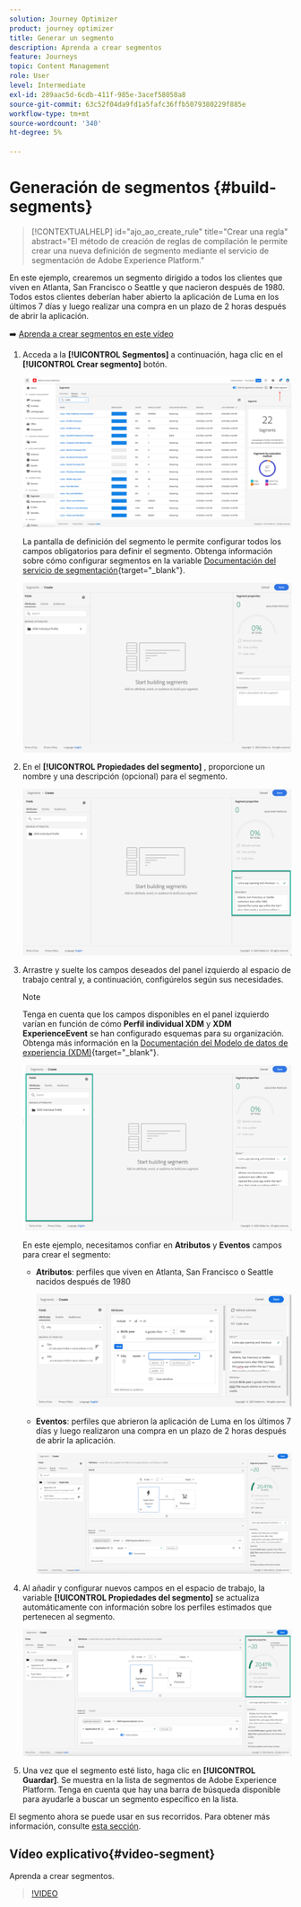 ```yaml
---
solution: Journey Optimizer
product: journey optimizer
title: Generar un segmento
description: Aprenda a crear segmentos
feature: Journeys
topic: Content Management
role: User
level: Intermediate
exl-id: 289aac5d-6cdb-411f-985e-3acef58050a8
source-git-commit: 63c52f04da9fd1a5fafc36ffb5079380229f885e
workflow-type: tm+mt
source-wordcount: '340'
ht-degree: 5%

---
```


# Generación de segmentos {#build-segments}

>[!CONTEXTUALHELP]
>id="ajo_ao_create_rule"
>title="Crear una regla"
>abstract="El método de creación de reglas de compilación le permite crear una nueva definición de segmento mediante el servicio de segmentación de Adobe Experience Platform."

En este ejemplo, crearemos un segmento dirigido a todos los clientes que viven en Atlanta, San Francisco o Seattle y que nacieron después de 1980. Todos estos clientes deberían haber abierto la aplicación de Luma en los últimos 7 días y luego realizar una compra en un plazo de 2 horas después de abrir la aplicación.

➡️ [Aprenda a crear segmentos en este vídeo](#video-segment)

1. Acceda a la **[!UICONTROL Segmentos]** a continuación, haga clic en el **[!UICONTROL Crear segmento]** botón.

   ![](assets/create-segment.png)

   La pantalla de definición del segmento le permite configurar todos los campos obligatorios para definir el segmento. Obtenga información sobre cómo configurar segmentos en la variable [Documentación del servicio de segmentación](https://experienceleague.adobe.com/docs/experience-platform/segmentation/ui/overview.html){target="_blank"}.

   ![](assets/segment-builder.png)

1. En el **[!UICONTROL Propiedades del segmento]** , proporcione un nombre y una descripción (opcional) para el segmento.

   ![](assets/segment-properties.png)

1. Arrastre y suelte los campos deseados del panel izquierdo al espacio de trabajo central y, a continuación, configúrelos según sus necesidades.

   >[!NOTE]
   >
   >Tenga en cuenta que los campos disponibles en el panel izquierdo varían en función de cómo **Perfil individual XDM** y **XDM ExperienceEvent** se han configurado esquemas para su organización.  Obtenga más información en la [Documentación del Modelo de datos de experiencia (XDM)](https://experienceleague.adobe.com/docs/experience-platform/xdm/home.html?lang=es){target="_blank"}.

   ![](assets/drag-fields.png)

   En este ejemplo, necesitamos confiar en **Atributos** y **Eventos** campos para crear el segmento:

   * **Atributos**: perfiles que viven en Atlanta, San Francisco o Seattle nacidos después de 1980

      ![](assets/add-attributes.png)

   * **Eventos**: perfiles que abrieron la aplicación de Luma en los últimos 7 días y luego realizaron una compra en un plazo de 2 horas después de abrir la aplicación.

      ![](assets/add-events.png)

1. Al añadir y configurar nuevos campos en el espacio de trabajo, la variable **[!UICONTROL Propiedades del segmento]** se actualiza automáticamente con información sobre los perfiles estimados que pertenecen al segmento.

   ![](assets/segment-estimate.png)

1. Una vez que el segmento esté listo, haga clic en **[!UICONTROL Guardar]**. Se muestra en la lista de segmentos de Adobe Experience Platform. Tenga en cuenta que hay una barra de búsqueda disponible para ayudarle a buscar un segmento específico en la lista.

El segmento ahora se puede usar en sus recorridos. Para obtener más información, consulte [esta sección](../segment/about-segments.md).

## Vídeo explicativo{#video-segment}

Aprenda a crear segmentos.

>[!VIDEO](https://video.tv.adobe.com/v/334281?quality=12)
